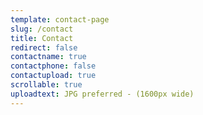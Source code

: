 ```yaml
---
template: contact-page
slug: /contact
title: Contact
redirect: false
contactname: true
contactphone: false
contactupload: true
scrollable: true
uploadtext: JPG preferred - (1600px wide)
---
```

&nbsp;